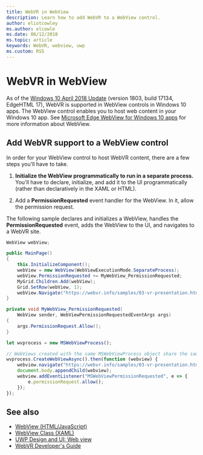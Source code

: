 ```yaml
---
title: WebVR in WebView
description: Learn how to add WebVR to a WebView control.
author: eliotcowley
ms.author: elcowle
ms.date: 06/12/2018
ms.topic: article
keywords: WebVR, webview, uwp
ms.custom: RS5
---
```


# WebVR in WebView

As of the [Windows 10 April 2018 Update](https://blogs.windows.com/windowsexperience/2018/04/27/make-the-most-of-your-time-with-the-new-windows-10-update/) (version 1803, build 17134, EdgeHTML 17), WebVR is supported in WebView controls in Windows 10 apps. The WebView control enables you to host web content in your Windows 10 app. See [Microsoft Edge WebView for Windows 10 apps](/microsoft-edge/webview) for more information about WebView.

## Add WebVR support to a WebView control

In order for your WebView control to host WebVR content, there are a few steps you'll have to take.

1. **Initialize the WebView programmatically to run in a separate process.** You'll have to declare, initialize, and add it to the UI programmatically (rather than declaratively in the XAML or HTML).

2. Add a **PermissionRequested** event handler for the WebView. In it, allow the permission request.

The following sample declares and initializes a WebView, handles the **PermissionRequested** event, adds the WebView to the UI, and navigates to a WebVR site.

```csharp
WebView webView;

public MainPage()
{
    this.InitializeComponent();
    webView = new WebView(WebViewExecutionMode.SeparateProcess);
    webView.PermissionRequested += MyWebView_PermissionRequested;
    MyGrid.Children.Add(webView);
    Grid.SetRow(webView, 1);
    webView.Navigate("https://webvr.info/samples/03-vr-presentation.html");
}

private void MyWebView_PermissionRequested(
    WebView sender, WebViewPermissionRequestedEventArgs args)
{
    args.PermissionRequest.Allow();
}
```

```javascript
let wvprocess = new MSWebViewProcess();

// WebViews created with the same MSWebViewProcess object share the same process
wvprocess.CreateWebViewAsync().then(function (webview) {
    webview.navigate("https://webvr.info/samples/03-vr-presentation.html");
    document.body.appendChild(webview);
    webview.addEventListener("MSWebViewPermissionRequested", e => {
        e.permissionRequest.allow();
    });
});
```

## See also

* [WebView (HTML/JavaScript)](/microsoft-edge/webview)
* [WebView Class (XAML)](/uwp/api/windows.ui.xaml.controls.webview)
* [UWP Design and UI: Web view](/windows/uwp/design/controls-and-patterns/web-view)
* [WebVR Developer's Guide](./index.md)